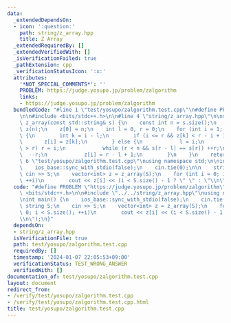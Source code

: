 ```yaml
---
data:
  _extendedDependsOn:
  - icon: ':question:'
    path: string/z_array.hpp
    title: Z Array
  _extendedRequiredBy: []
  _extendedVerifiedWith: []
  _isVerificationFailed: true
  _pathExtension: cpp
  _verificationStatusIcon: ':x:'
  attributes:
    '*NOT_SPECIAL_COMMENTS*': ''
    PROBLEM: https://judge.yosupo.jp/problem/zalgorithm
    links:
    - https://judge.yosupo.jp/problem/zalgorithm
  bundledCode: "#line 1 \"test/yosupo/zalgorithm.test.cpp\"\n#define PROBLEM \"https://judge.yosupo.jp/problem/zalgorithm\"\
    \n\n#include <bits/stdc++.h>\n\n#line 4 \"string/z_array.hpp\"\n\nstd::vector<int>\
    \ z_array(const std::string& s) {\n    const int n = s.size();\n    std::vector<int>\
    \ z(n);\n    z[0] = n;\n    int l = 0, r = 0;\n    for (int i = 1; i < n; ++i)\
    \ {\n        int k = i - l;\n        if (i <= r && z[k] < r - i + 1) {\n     \
    \       z[i] = z[k];\n        } else {\n            l = i;\n            if (i\
    \ > r) r = i;\n            while (r < n && s[r - l] == s[r]) ++r;\n          \
    \  --r;\n            z[i] = r - l + 1;\n        }\n    }\n    return z;\n}\n#line\
    \ 6 \"test/yosupo/zalgorithm.test.cpp\"\nusing namespace std;\n\nint main() {\n\
    \    ios_base::sync_with_stdio(false);\n    cin.tie(0);\n\n    string S;\n   \
    \ cin >> S;\n    vector<int> z = z_array(S);\n    for (int i = 0; i < S.size();\
    \ ++i)\n        cout << z[i] << (i < S.size() - 1 ? \" \" : \"\\n\");\n}\n"
  code: "#define PROBLEM \"https://judge.yosupo.jp/problem/zalgorithm\"\n\n#include\
    \ <bits/stdc++.h>\n\n#include \"../../string/z_array.hpp\"\nusing namespace std;\n\
    \nint main() {\n    ios_base::sync_with_stdio(false);\n    cin.tie(0);\n\n   \
    \ string S;\n    cin >> S;\n    vector<int> z = z_array(S);\n    for (int i =\
    \ 0; i < S.size(); ++i)\n        cout << z[i] << (i < S.size() - 1 ? \" \" : \"\
    \\n\");\n}"
  dependsOn:
  - string/z_array.hpp
  isVerificationFile: true
  path: test/yosupo/zalgorithm.test.cpp
  requiredBy: []
  timestamp: '2024-01-07 22:05:53+09:00'
  verificationStatus: TEST_WRONG_ANSWER
  verifiedWith: []
documentation_of: test/yosupo/zalgorithm.test.cpp
layout: document
redirect_from:
- /verify/test/yosupo/zalgorithm.test.cpp
- /verify/test/yosupo/zalgorithm.test.cpp.html
title: test/yosupo/zalgorithm.test.cpp
---
```

